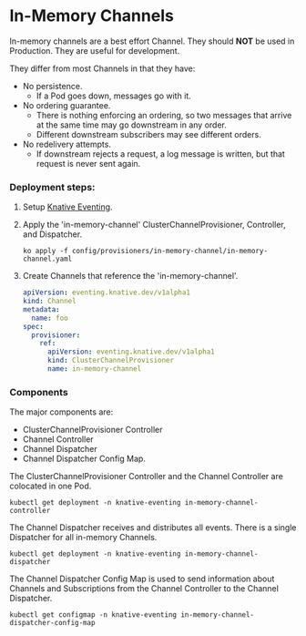 # In-Memory Channels

In-memory channels are a best effort Channel. They should **NOT** be used in Production. They are 
useful for development.

They differ from most Channels in that they have:
* No persistence.
    - If a Pod goes down, messages go with it.
* No ordering guarantee.
    - There is nothing enforcing an ordering, so two messages that arrive at the same time may
      go downstream in any order.
    - Different downstream subscribers may see different orders.
* No redelivery attempts.
    - If downstream rejects a request, a log message is written, but that request is never sent 
      again.


### Deployment steps:

1. Setup [Knative Eventing](../../../DEVELOPMENT.md).
1. Apply the 'in-memory-channel' ClusterChannelProvisioner, Controller, and Dispatcher.
     ```shell
     ko apply -f config/provisioners/in-memory-channel/in-memory-channel.yaml
     ````
1. Create Channels that reference the 'in-memory-channel'.

    ```yaml
    apiVersion: eventing.knative.dev/v1alpha1
    kind: Channel
    metadata:
      name: foo
    spec:
      provisioner:
        ref:
          apiVersion: eventing.knative.dev/v1alpha1
          kind: ClusterChannelProvisioner
          name: in-memory-channel
    ```

### Components

The major components are:
* ClusterChannelProvisioner Controller
* Channel Controller
* Channel Dispatcher
* Channel Dispatcher Config Map.

The ClusterChannelProvisioner Controller and the Channel Controller are colocated in one Pod.
```shell
kubectl get deployment -n knative-eventing in-memory-channel-controller
```

The Channel Dispatcher receives and distributes all events. There is a single Dispatcher for all
in-memory Channels.
```shell
kubectl get deployment -n knative-eventing in-memory-channel-dispatcher
```

The Channel Dispatcher Config Map is used to send information about Channels and Subscriptions from
the Channel Controller to the Channel Dispatcher.
```shell
kubectl get configmap -n knative-eventing in-memory-channel-dispatcher-config-map
```
